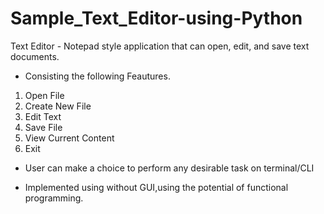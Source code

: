 # Sample_Text_Editor-using-Python
Text Editor - Notepad style application that can open, edit, and save text documents. 

- Consisting the following Feautures.
1. Open File
2. Create New File
3. Edit Text
4. Save File
5. View Current Content
6. Exit
   
- User can make a choice to perform any desirable task on terminal/CLI

- Implemented using without GUI,using the potential of functional programming.
